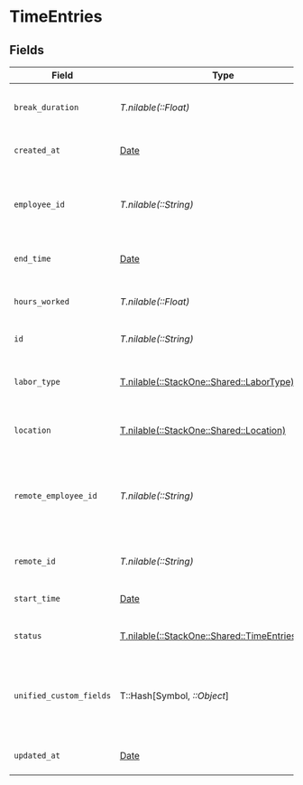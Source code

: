 # TimeEntries


## Fields

| Field                                                                                        | Type                                                                                         | Required                                                                                     | Description                                                                                  | Example                                                                                      |
| -------------------------------------------------------------------------------------------- | -------------------------------------------------------------------------------------------- | -------------------------------------------------------------------------------------------- | -------------------------------------------------------------------------------------------- | -------------------------------------------------------------------------------------------- |
| `break_duration`                                                                             | *T.nilable(::Float)*                                                                         | :heavy_minus_sign:                                                                           | The duration of the break in hours                                                           | 0.5                                                                                          |
| `created_at`                                                                                 | [Date](https://ruby-doc.org/stdlib-2.6.1/libdoc/date/rdoc/Date.html)                         | :heavy_minus_sign:                                                                           | The created_at date                                                                          | 2023-02-23T00:00:00.000Z                                                                     |
| `employee_id`                                                                                | *T.nilable(::String)*                                                                        | :heavy_minus_sign:                                                                           | The employee ID associated with this employment                                              | 1687-3                                                                                       |
| `end_time`                                                                                   | [Date](https://ruby-doc.org/stdlib-2.6.1/libdoc/date/rdoc/Date.html)                         | :heavy_minus_sign:                                                                           | The end time of the time entry                                                               | 2021-01-01T01:01:01.000Z                                                                     |
| `hours_worked`                                                                               | *T.nilable(::Float)*                                                                         | :heavy_minus_sign:                                                                           | The hours worked in the time entry                                                           | 8                                                                                            |
| `id`                                                                                         | *T.nilable(::String)*                                                                        | :heavy_minus_sign:                                                                           | Unique identifier                                                                            | 8187e5da-dc77-475e-9949-af0f1fa4e4e3                                                         |
| `labor_type`                                                                                 | [T.nilable(::StackOne::Shared::LaborType)](../../models/shared/labortype.md)                 | :heavy_minus_sign:                                                                           | The labor type associated with this time entry                                               |                                                                                              |
| `location`                                                                                   | [T.nilable(::StackOne::Shared::Location)](../../models/shared/location.md)                   | :heavy_minus_sign:                                                                           | The location of the time entry                                                               |                                                                                              |
| `remote_employee_id`                                                                         | *T.nilable(::String)*                                                                        | :heavy_minus_sign:                                                                           | Provider's unique identifier of the employee associated with this employment                 | e3cb75bf-aa84-466e-a6c1-b8322b257a48                                                         |
| `remote_id`                                                                                  | *T.nilable(::String)*                                                                        | :heavy_minus_sign:                                                                           | Provider's unique identifier                                                                 | 8187e5da-dc77-475e-9949-af0f1fa4e4e3                                                         |
| `start_time`                                                                                 | [Date](https://ruby-doc.org/stdlib-2.6.1/libdoc/date/rdoc/Date.html)                         | :heavy_minus_sign:                                                                           | The start time of the time entry                                                             | 2021-01-01T01:01:01.000Z                                                                     |
| `status`                                                                                     | [T.nilable(::StackOne::Shared::TimeEntriesStatus)](../../models/shared/timeentriesstatus.md) | :heavy_minus_sign:                                                                           | The status of the time entry                                                                 |                                                                                              |
| `unified_custom_fields`                                                                      | T::Hash[Symbol, *::Object*]                                                                  | :heavy_minus_sign:                                                                           | Custom Unified Fields configured in your StackOne project                                    | {<br/>"my_project_custom_field_1": "REF-1236",<br/>"my_project_custom_field_2": "some other value"<br/>} |
| `updated_at`                                                                                 | [Date](https://ruby-doc.org/stdlib-2.6.1/libdoc/date/rdoc/Date.html)                         | :heavy_minus_sign:                                                                           | The updated_at date                                                                          | 2024-02-23T00:00:00.000Z                                                                     |